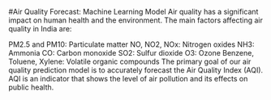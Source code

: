 #Air Quality Forecast: Machine Learning Model
Air quality has a significant impact on human health and the environment. The main factors affecting air quality in India are:

PM2.5 and PM10: Particulate matter
NO, NO2, NOx: Nitrogen oxides
NH3: Ammonia
CO: Carbon monoxide
SO2: Sulfur dioxide
O3: Ozone
Benzene, Toluene, Xylene: Volatile organic compounds
The primary goal of our air quality prediction model is to accurately forecast the Air Quality Index (AQI). AQI is an indicator that shows the level of air pollution and its effects on public health.
